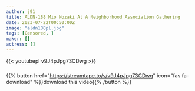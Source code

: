 ```yaml
---
author: j91
title: ALDN-188 Mio Nozaki At A Neighborhood Association Gathering
date: 2023-07-22T00:50:00Z
image: "aldn188pl.jpg"
tags: [Censored, ]
maker: []
actress: []
---
```



{{< youtubepl v9J4pJpg73CDwg >}}
###

{{% button href="https://streamtape.to/v/v9J4pJpg73CDwg" icon="fas fa-download" %}}download this video{{% /button %}}
